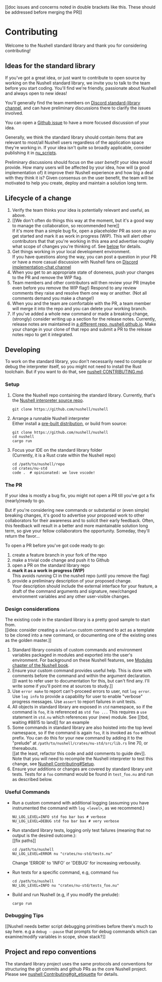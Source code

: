 [[doc issues and concerns noted in double brackets like this.  These should be addressed before merging the PR]]
# Contributing

Welcome to the Nushell standard library and thank you for considering contributing!

## Ideas for the standard library

If you've got a great idea, or just want to contribute to open source by working on the Nushell standard library, we invite you to talk to the team before you start coding.  You'll find we're friendly, passionate about Nushell and always open to new ideas!  

You'll generally find the team members on [Discord standard-library channel](https://discord.com/channels/601130461678272522/1075541668922658868), and can have preliminary discussions there to clarify the issues involved.

You can open a [Github issue](https://github.com/nushell/nushell/issues/new/choose) to have a more focused discussion of your idea.  

Generally, we think the standard library should contain items that are 
relevant to most/all Nushell users regardless of the application space they're working in.  If your idea isn't quite so broadly applicable, consider publishing it in [nu_scripts](https://github.com/nushell/nu_scripts).

Preliminary discussions should focus on the *user benefit* your idea would provide.  How many users will be affected by your idea, how will (a good implementation of) it improve their Nushell experience and how big a deal with they think it is? Given consensus on the user benefit, the team will be motivated to help you create, deploy and maintain a solution long term.

## Lifecycle of a change

1. Verify the team thinks your idea is potentially relevant and useful, as above.
2. [[We don't often do things this way at the moment, but it's a good way to manage the collaboration, so recommended here]]  
If it's more than a simple bug fix, open a placeholder PR as soon as you get started and mark it as work in progress (WIP).  This will alert other contributors that that you're working in this area and advertise roughly what scope of changes you're thinking of.  See [below](the_pr) for details.
1. Get things working in your local development environment.  
If you have questions along the way, you can post a question in your PR or have a more casual discussion with Nushell fans on [Discord implementation-chat channel](https://discord.com/channels/601130461678272522/615962413203718156)
2. When you get to an appropriate state of doneness, push your changes to the PR and remove the WIP flag.
3. Team members and other contributors will then review your PR (maybe even before you remove the WIP flag!)  Respond to any review comments they raise and resolve them one way or another. (Not all comments demand you make a change!)
4. When you and the team are comfortable with the PR, a team member will merge it into the repo and you can delete your working branch.
5. If you've added a whole new command or made a breaking change, (strongly) consider writing up a section for the release notes.  Currently, release notes are maintained in [a different repo, nushell.github.io](https://github.com/nushell/nushell.github.io).  Make your change in your clone of that repo and submit a PR to the release notes repo to get it integrated.

## Developing
To work on the standard library, you don't necessarily need to compile or debug the interpreter itself, so you might not need to install the Rust toolchain. But if you want to do that, see [nushell CONTRIBUTING.md](https://github.com/nushell/nushell/blob/main/CONTRIBUTING.md).

### Setup

1. Clone the Nushell repo containing the standard library.  Currently, that's the [Nushell interpreter source repo](https://github.com/nushell/nushell).

    ```shell
    git clone https://github.com/nushell/nushell
    ```
2. Arrange a runnable Nushell interpreter  
  Either install a [pre-built distribution](https://github.com/nushell/nushell/releases), or build from source:
    ```shell
    git clone https://github.com/nushell/nushell
    cd nushell
    cargo run
    ```
1. Focus your IDE on the standard library folder  
(Currently, it is a Rust crate within the Nushell repo)

    ```shell
    cd /path/to/nushell/repo
    cd crates/nu-std
    code .  # opinionated: we love vscode!
    ```

### The PR
If your idea is mostly a bug fix, you might not open a PR till you've got a fix (nearly)ready to go.  

But if you're considering new commands or substantial or (even simple) breaking changes, it's good to advertise your proposed work to other collaborators for their awareness and to solicit their early feedback.  Often, this feedback will result in a better and more maintainable solution long term, so give your fellow collaborators the opportunity.  Someday, they'll return the favor...

To open a PR before you've got code ready to go:
  1. create a feature branch in your fork of the repo
  2. make a trivial code change and push it to Github
  4. open a PR on the standard library repo
  5. **mark it as a work in progress (WIP)**  
This avoids running CI in the nushell repo (until you remove the flag)
  6. provide a preliminary description of your proposed change.     
Your description should include the external interface for your feature, a draft of the command arguments and signature, new/changed environment variables and any other user-visible changes.

### Design considerations

The existing code in the standard library is a pretty good sample to start from.  
[[idea: consider creating a `skeleton` custom command to act as a template to be cloned into a new command, or documenting one of the existing ones as the golden master.]]

1. Standard library consists of custom commands and environment variables packaged in modules and exported into the user's environment.  For background on these Nushell features, see [Modules chapter of the Nushell book](https://www.nushell.sh/book/modules.html).
2. Ensure your custom command provides useful help.  This is done with comments before the command and within the argument declaration.  
[[I want to refer user to documentation for this, but can't find any.  I'll write some if you'll point me at sources to study.]]
3. Use `error make` to report can't-proceed errors to user, not `log error`.  Use `log info` to provide a capability for user to enable "verbose" progress messages.  Use `assert` to report failures in unit tests.  
4. All objects in standard library are exposed in `std` namespace, so if the command is `foo`, it is referenced as `std foo ...`  This requires a `use` statement in `std.nu` which references your (new) module. See [[tbd, waiting #8815 to land]] for an example
5. Some commands in standard library are also hoisted into the top level namespace, so if the command is again `foo`, it is invoked as `foo` without prefix.  You can do this for your new command by adding it to the "prelude" at `/path/to/nushell/crates/nu-std/src/lib.rs` line 70, or thereabouts.  
[[at the least, refactor this code and add comments to guide dev]].  
Note that you will need to recompile the Nushell interpreter to test this change, see [Nushell Contributing#Setup](https://github.com/nushell/nushell/blob/main/CONTRIBUTING.md#setup).
1. Ensure your additions or changes are covered by standard library unit tests.  Tests for a `foo` command would be found in `test_foo.nu` and run as described below.

### Useful Commands


- Run a custom command with additional logging (assuming you have instrumented the command with `log <level>`, as we recommend.)

  ```shell
  NU_LOG_LEVEL=INFO std foo bar bas # verbose
  NU_LOG_LEVEL=DEBUG std foo bar bas # very verbose  
  ```

- Run standard library tests, logging only test failures (meaning that no output is the desired outcome.):  
[[fix paths]]

  
  ```shell
  cd /path/to/nushell
  NU_LOG_LEVEL=ERROR nu "crates/nu-std/tests.nu"
  ```

  Change 'ERROR' to 'INFO' or 'DEBUG' for increasing verbousity.

- Run tests for a specific command, e.g, command `foo`

  ```shell
  cd /path/to/nushell
  NU_LOG_LEVEL=INFO nu "crates/nu-std/tests_foo.nu"
  ```

- Build and run Nushell (e.g, if you modify the prelude):

  ```shell
  cargo run
  ```


### Debugging Tips

[[Nushell needs better script debugging primitives before there's much to say here.  e.g a `debug --pause` that prompts for debug commands which can examine/modify variables in scope, show stack?]]

## Project and repo conventions
The standard library project uses the same protocols and conventions for structuring the git commits and github PRs as the core Nushell project.  Please see [nushell Contributing#git_etiquette](https://github.com/nushell/nushell/blob/main/CONTRIBUTING.md#git-etiquette) for details.
